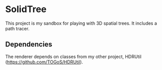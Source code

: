 # SolidTree

This project is my sandbox for playing with 3D spatial trees.
It includes a path tracer. 

## Dependencies

The renderer depends on classes from my other project, HDRUtil (https://github.com/TOGoS/HDRUtil).
